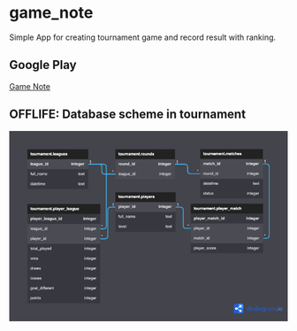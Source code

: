 # game_note

Simple App for creating tournament game and record result with ranking.

## Google Play

[Game Note](https://play.google.com/store/apps/details?id=com.november.game_note)

## OFFLIFE: Database scheme in tournament

![alt text](https://github.com/phanvantai/game_note/blob/main/game_note.png?raw=true)
